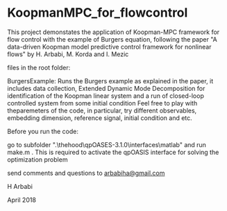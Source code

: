 # KoopmanMPC_for_flowcontrol
This project demonstates the application of Koopman-MPC framework for flow control with the example of Burgers equation,
following the paper
"A data-driven Koopman model predictive control framework for nonlinear flows" 
by H. Arbabi, M. Korda and I. Mezic

files in the root folder:

BurgersExample: Runs the Burgers example as explained in the paper, it includes data collection, Extended Dynamic Mode Decomposition for identification of the Koopman linear system and a run of closed-loop controlled system from some initial condition
Feel free to play with theparemeters of the code, in particular, try different observables, embedding dimension, reference signal, initial condition and etc.


Before you run the code:

go to subfolder ".\thehood\qpOASES-3.1.0\interfaces\matlab" and run make.m .
This is required to activate the qpOASIS interface for solving the optimization  problem


send comments and questions to
arbabiha@gmail.com

H Arbabi

April 2018
